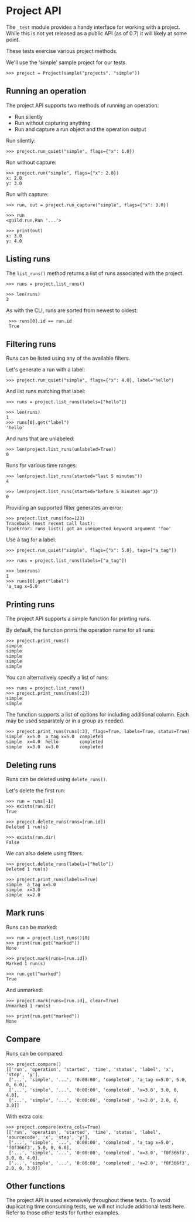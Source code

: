 # Project API

The `_test` module provides a handy interface for working with a
project. While this is not yet released as a public API (as of 0.7) it
will likely at some point.

These tests exercise various project methods.

We'll use the 'simple' sample project for our tests.

    >>> project = Project(sample("projects", "simple"))

## Running an operation

The project API supports two methods of running an operation:

 - Run silently
 - Run without capturing anything
 - Run and capture a run object and the operation output

Run silently:

    >>> project.run_quiet("simple", flags={"x": 1.0})

Run without capture:

    >>> project.run("simple", flags={"x": 2.0})
    x: 2.0
    y: 3.0

Run with capture:

    >>> run, out = project.run_capture("simple", flags={"x": 3.0})

    >>> run
    <guild.run.Run '...'>

    >>> print(out)
    x: 3.0
    y: 4.0

## Listing runs

The `list_runs()` method returns a list of runs associated with the
project.

    >>> runs = project.list_runs()

    >>> len(runs)
    3

 As with the CLI, runs are sorted from newest to oldest:

     >>> runs[0].id == run.id
     True

## Filtering runs

Runs can be listed using any of the available filters.

Let's generate a run with a label:

    >>> project.run_quiet("simple", flags={"x": 4.0}, label="hello")

And list runs matching that label:

    >>> runs = project.list_runs(labels=["hello"])

    >>> len(runs)
    1
    >>> runs[0].get("label")
    'hello'

And runs that are unlabeled:

    >>> len(project.list_runs(unlabeled=True))
    0

Runs for various time ranges:

    >>> len(project.list_runs(started="last 5 minutes"))
    4

    >>> len(project.list_runs(started="before 5 minutes ago"))
    0

Providing an supported filter generates an error:

    >>> project.list_runs(foo=123)
    Traceback (most recent call last):
    TypeError: runs_list() got an unexpected keyword argument 'foo'

Use a tag for a label.

    >>> project.run_quiet("simple", flags={"x": 5.0}, tags=["a_tag"])

    >>> runs = project.list_runs(labels=["a_tag"])

    >>> len(runs)
    1
    >>> runs[0].get("label")
    'a_tag x=5.0'

## Printing runs

The project API supports a simple function for printing runs.

By default, the function prints the operation name for all runs:

    >>> project.print_runs()
    simple
    simple
    simple
    simple
    simple

You can alternatively specify a list of runs:

    >>> runs = project.list_runs()
    >>> project.print_runs(runs[:2])
    simple
    simple

The function supports a list of options for including additional
column. Each may be used separately or in a group as needed.

    >>> project.print_runs(runs[:3], flags=True, labels=True, status=True)
    simple  x=5.0  a_tag x=5.0  completed
    simple  x=4.0  hello        completed
    simple  x=3.0  x=3.0        completed

## Deleting runs

Runs can be deleted using `delete_runs()`.

Let's delete the first run:

    >>> run = runs[-1]
    >>> exists(run.dir)
    True

    >>> project.delete_runs(runs=[run.id])
    Deleted 1 run(s)

    >>> exists(run.dir)
    False

We can also delete using filters.

    >>> project.delete_runs(labels=["hello"])
    Deleted 1 run(s)

    >>> project.print_runs(labels=True)
    simple  a_tag x=5.0
    simple  x=3.0
    simple  x=2.0

## Mark runs

Runs can be marked:

    >>> run = project.list_runs()[0]
    >>> print(run.get("marked"))
    None

    >>> project.mark(runs=[run.id])
    Marked 1 run(s)

    >>> run.get("marked")
    True

And unmarked:

    >>> project.mark(runs=[run.id], clear=True)
    Unmarked 1 run(s)

    >>> print(run.get("marked"))
    None

## Compare

Runs can be compared:

    >>> project.compare()
    [['run', 'operation', 'started', 'time', 'status', 'label', 'x', 'step', 'y'],
     ['...', 'simple', '...', '0:00:00', 'completed', 'a_tag x=5.0', 5.0, 0, 6.0],
     ['...', 'simple', '...', '0:00:00', 'completed', 'x=3.0', 3.0, 0, 4.0],
     ['...', 'simple', '...', '0:00:00', 'completed', 'x=2.0', 2.0, 0, 3.0]]

With extra cols:

    >>> project.compare(extra_cols=True)
    [['run', 'operation', 'started', 'time', 'status', 'label', 'sourcecode', 'x', 'step', 'y'],
     ['...', 'simple', '...', '0:00:00', 'completed', 'a_tag x=5.0', 'f0f366f3', 5.0, 0, 6.0],
     ['...', 'simple', '...', '0:00:00', 'completed', 'x=3.0', 'f0f366f3', 3.0, 0, 4.0],
     ['...', 'simple', '...', '0:00:00', 'completed', 'x=2.0', 'f0f366f3', 2.0, 0, 3.0]]

## Other functions

The project API is used extensively throughout these tests. To avoid
duplicating time consuming tests, we will not include additional tests
here. Refer to those other tests for further examples.
